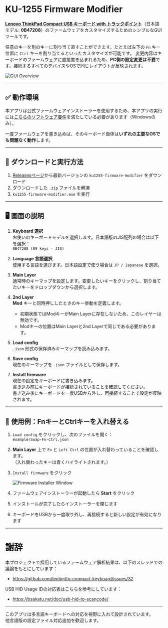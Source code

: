 # KU-1255 Firmware Modifier

**[Lenovo ThinkPad Compact USB キーボード with トラックポイント](https://support.lenovo.com/jp/ja/solutions/pd026745-thinkpad-compact-usb-keyboard-with-trackpoint-overview-and-service-parts)**（日本語モデル: **0B47208**）のファームウェアをカスタマイズするためのシンプルなGUIツールです。  

任意のキーを別のキーに割り当て直すことができます。たとえば左下の `Fn` キー位置に `Ctrl` キーを割り当てるといったカスタマイズが可能です。
変更内容はキーボードのファームウェアに直接書き込まれるため、**PC側の設定変更は不要**です。接続するすべてのデバイスやOSで同じレイアウトが反映されます。

![GUI Overview](https://github.com/haborite/ku1255-firmware-modifier/blob/main/python_ver/img/gui-overview-new.png)

---

## ✅ 動作環境

本アプリは公式ファームウェアインストーラーを使用するため、本アプリの実行には[こちらのソフトウェア要件](https://support.lenovo.com/jp/ja/solutions/pd026745-thinkpad-compact-usb-keyboard-with-trackpoint-overview-and-service-parts)を満たしている必要があります（Windowsのみ）。

一度ファームウェアを書き込めば、そのキーボード自体は**いずれの主要なOSでも問題なく動作**します。

---

## 🚀 ダウンロードと実行方法

1. [Releasesページ](https://github.com/haborite/ku1255-firmware-modifier/releases)から最新バージョンの `ku1255-firmware-modifier` をダウンロード
2. ダウンロードした `.zip` ファイルを解凍
3. `ku1255-firmware-modifier.exe` を実行

---

## 🖥️ 画面の説明

1. **Keyboard 選択**  
   お使いのキーボードモデルを選択します。日本語版のJIS配列の場合は以下を選択：  
   `0B47208 (89 keys - JIS)`

2. **Language 言語選択**  
   使用する言語を選びます。日本語設定で使う場合は `JP / Japanese` を選択。

3. **Main Layer**  
   通常時のキーマップを設定します。変更したいキーをクリックし、割り当てたいキーをドロップダウンから選択します。

4. **2nd Layer**  
   **Mod** キーと同時押ししたときのキー挙動を定義します。  
   - 初期状態ではModキーがMain Layerに存在しないため、このレイヤーは無効です。  
   - Modキーの位置はMain Layerと2nd Layerで同じである必要があります。

5. **Load config**  
   `.json` 形式の保存済みキーマップを読み込みます。

6. **Save config**  
   現在のキーマップを `.json` ファイルとして保存します。

7. **Install firmware**  
   現在の設定をキーボードに書き込みます。  
   書き込み前にキーボードが接続されていることを確認してください。  
   書き込み後にキーボードを一度USBから外し、再接続することで設定が反映されます。

---

## 🔧 使用例：FnキーとCtrlキーを入れ替える

1. `Load config` をクリックし、次のファイルを開く：  
   `example/Swap-Fn-Ctrl.json`
2. **Main Layer** 上で `Fn` と `Left Ctrl` の位置が入れ替わっていることを確認します。  
   （入れ替わったキーは青くハイライトされます。）
3. `Install firmware` をクリック

   ![Firmware Installer Window](https://github.com/user-attachments/assets/785abfd8-7b13-44aa-b505-b227ed7be4a9)

4. ファームウェアインストーラーが起動したら **Start** をクリック
5. インストールが完了したらインストーラーを閉じます
6. キーボードをUSBから一度取り外し、再接続すると新しい設定が有効になります

---

# 謝辞

本プロジェクトで採用しているファームウェア解析結果は、以下のスレッドでの議論をもとにしています：  
- https://github.com/lentinj/tp-compact-keyboard/issues/32

USB HID Usage IDの対応表はこちらを参考にしています：  
- https://bsakatu.net/doc/usb-hid-to-scancode/

---

このアプリは多言語キーボードへの対応を視野に入れて設計されています。  
他言語版の設定ファイル対応追加を歓迎します。
